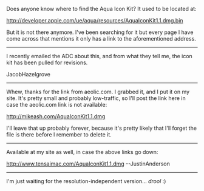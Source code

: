 Does anyone know where to find the Aqua Icon Kit?  It used to be located at:

http://developer.apple.com/ue/aqua/resources/AquaIconKit1.1.dmg.bin 

But it is not there anymore.  I've been searching for it but every page I have come across that mentions it only has a link to the aforementioned address.

----

I recently emailed the ADC about this, and from what they tell me, the icon kit has been pulled for revisions.

JacobHazelgrove

----

Whew, thanks for the link from aeolic.com. I grabbed it, and I put it on my site. It's pretty small and probably low-traffic, so I'll post the link here in case the aeolic.com link is not available:

http://mikeash.com/AquaIconKit1.1.dmg

I'll leave that up probably forever, because it's pretty likely that I'll forget the file is there before I remember to delete it.

----

Available at my site as well, in case the above links go down:

http://www.tensaimac.com/AquaIconKit1.1.dmg
--JustinAnderson

----

I'm just waiting for the resolution-independent version... *drool* :)
